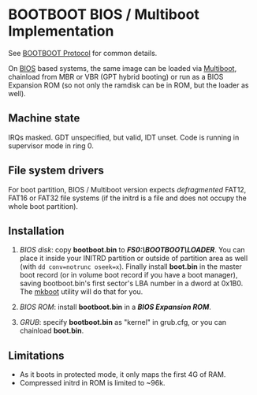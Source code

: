 BOOTBOOT BIOS / Multiboot Implementation
========================================

See [BOOTBOOT Protocol](https://github.com/bztsrc/bootboot) for common details.

On [BIOS](http://www.scs.stanford.edu/05au-cs240c/lab/specsbbs101.pdf) based systems, the same image can be loaded via
[Multiboot](https://www.gnu.org/software/grub/manual/multiboot/multiboot.html),
chainload from MBR or VBR (GPT hybrid booting) or run as a BIOS Expansion ROM
(so not only the ramdisk can be in ROM, but the loader as well).

Machine state
-------------

IRQs masked. GDT unspecified, but valid, IDT unset. Code is running in supervisor mode in ring 0.

File system drivers
-------------------

For boot partition, BIOS / Multiboot version expects *defragmented* FAT12, FAT16 or FAT32 file systems (if the
initrd is a file and does not occupy the whole boot partition).

Installation
------------

1. *BIOS disk*: copy __bootboot.bin__ to **_FS0:\BOOTBOOT\LOADER_**. You can place it inside your INITRD partition
        or outside of partition area as well (with `dd conv=notrunc oseek=x`). Finally install __boot.bin__ in the
        master boot record (or in volume boot record if you have a boot manager), saving bootboot.bin's first sector's
        LBA number in a dword at 0x1B0. The [mkboot](https://github.com/bztsrc/bootboot/blob/master/x86_64-bios/mkboot.c)
        utility will do that for you.

2. *BIOS ROM*: install __bootboot.bin__ in a **_BIOS Expansion ROM_**.

3. *GRUB*: specify __bootboot.bin__ as "kernel" in grub.cfg, or you can chainload __boot.bin__.

Limitations
-----------

 - As it boots in protected mode, it only maps the first 4G of RAM.
 - Compressed initrd in ROM is limited to ~96k.
